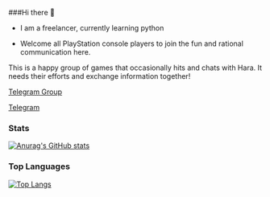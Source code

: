 ###Hi there 👋

- I am a freelancer, currently learning python

- Welcome all PlayStation console players to join the fun and rational communication here.

This is a happy group of games that occasionally hits and chats with Hara. It needs their efforts and exchange information together!

[Telegram Group](https://t.me/PlayStation4Tw)

[Telegram](https://t.me/Kevin_RX)

### Stats
[![Anurag's GitHub stats](https://github-readme-stats.vercel.app/api?username=makubex2010)](https://github.com/makubex2010/github-readme-stats)
### Top Languages
[![Top Langs](https://github-readme-stats.vercel.app/api/top-langs/?username=makubex2010)](https://github.com/makubex2010/github-readme-stats)
